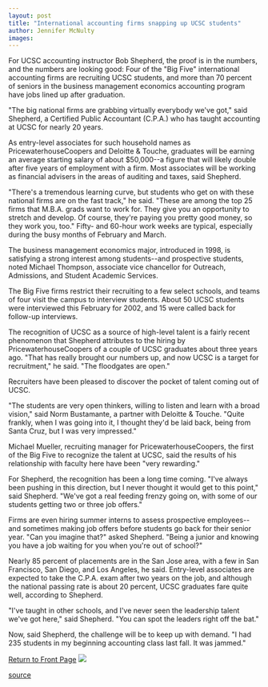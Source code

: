 ```yaml
---
layout: post
title: "International accounting firms snapping up UCSC students"
author: Jennifer McNulty
images:
---
```


For UCSC accounting instructor Bob Shepherd, the proof is in the numbers, and the numbers are looking good: Four of the "Big Five" international accounting firms are recruiting UCSC students, and more than 70 percent of seniors in the business management economics accounting program have jobs lined up after graduation.

"The big national firms are grabbing virtually everybody we've got," said Shepherd, a Certified Public Accountant (C.P.A.) who has taught accounting at UCSC for nearly 20 years.

As entry-level associates for such household names as PricewaterhouseCoopers and Deloitte & Touche, graduates will be earning an average starting salary of about $50,000--a figure that will likely double after five years of employment with a firm. Most associates will be working as financial advisers in the areas of auditing and taxes, said Shepherd.

"There's a tremendous learning curve, but students who get on with these national firms are on the fast track," he said. "These are among the top 25 firms that M.B.A. grads want to work for. They give you an opportunity to stretch and develop. Of course, they're paying you pretty good money, so they work you, too." Fifty- and 60-hour work weeks are typical, especially during the busy months of February and March.

The business management economics major, introduced in 1998, is satisfying a strong interest among students--and prospective students, noted Michael Thompson, associate vice chancellor for Outreach, Admissions, and Student Academic Services.

The Big Five firms restrict their recruiting to a few select schools, and teams of four visit the campus to interview students. About 50 UCSC students were interviewed this February for 2002, and 15 were called back for follow-up interviews.

The recognition of UCSC as a source of high-level talent is a fairly recent phenomenon that Shepherd attributes to the hiring by PricewaterhouseCoopers of a couple of UCSC graduates about three years ago. "That has really brought our numbers up, and now UCSC is a target for recruitment," he said. "The floodgates are open."

Recruiters have been pleased to discover the pocket of talent coming out of UCSC.

"The students are very open thinkers, willing to listen and learn with a broad vision," said Norm Bustamante, a partner with Deloitte & Touche. "Quite frankly, when I was going into it, I thought they'd be laid back, being from Santa Cruz, but I was very impressed."

Michael Mueller, recruiting manager for PricewaterhouseCoopers, the first of the Big Five to recognize the talent at UCSC, said the results of his relationship with faculty here have been "very rewarding."

For Shepherd, the recognition has been a long time coming. "I've always been pushing in this direction, but I never thought it would get to this point," said Shepherd. "We've got a real feeding frenzy going on, with some of our students getting two or three job offers."

Firms are even hiring summer interns to assess prospective employees--and sometimes making job offers before students go back for their senior year. "Can you imagine that?" asked Shepherd. "Being a junior and knowing you have a job waiting for you when you're out of school?"

Nearly 85 percent of placements are in the San Jose area, with a few in San Francisco, San Diego, and Los Angeles, he said. Entry-level associates are expected to take the C.P.A. exam after two years on the job, and although the national passing rate is about 20 percent, UCSC graduates fare quite well, according to Shepherd.

"I've taught in other schools, and I've never seen the leadership talent we've got here," said Shepherd. "You can spot the leaders right off the bat."  

Now, said Shepherd, the challenge will be to keep up with demand. "I had 235 students in my beginning accounting class last fall. It was jammed."

  
[Return to Front Page][1] ![ ][2]

[1]: ../../index.html
[2]: ../../images/trans.gif

[source](http://www1.ucsc.edu/currents/00-01/04-09/recruiting.html "Permalink to recruiting")

